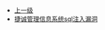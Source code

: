 * [上一级](docs/wy876_poc/)
* [捷诚管理信息系统sql注入漏洞](docs/wy876_poc/%E6%8D%B7%E8%AF%9A%E7%AE%A1%E7%90%86%E4%BF%A1%E6%81%AF%E7%B3%BB%E7%BB%9F/%E6%8D%B7%E8%AF%9A%E7%AE%A1%E7%90%86%E4%BF%A1%E6%81%AF%E7%B3%BB%E7%BB%9Fsql%E6%B3%A8%E5%85%A5%E6%BC%8F%E6%B4%9E.md)
